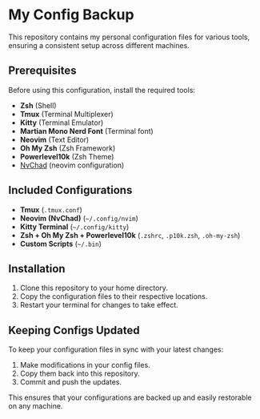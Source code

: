 # My Config Backup

This repository contains my personal configuration files for various tools, ensuring a consistent setup across different machines.

## Prerequisites

Before using this configuration, install the required tools:

- **Zsh** (Shell)
- **Tmux** (Terminal Multiplexer)
- **Kitty** (Terminal Emulator)
- **Martian Mono Nerd Font** (Terminal font)
- **Neovim** (Text Editor)
- **Oh My Zsh** (Zsh Framework)
- **Powerlevel10k** (Zsh Theme)
- [NvChad](https://nvchad.com/docs/quickstart/install) (neovim configuration)

## Included Configurations

- **Tmux** (`.tmux.conf`)
- **Neovim (NvChad)** (`~/.config/nvim`)
- **Kitty Terminal** (`~/.config/kitty`)
- **Zsh + Oh My Zsh + Powerlevel10k** (`.zshrc`, `.p10k.zsh`, `.oh-my-zsh`)
- **Custom Scripts** (`~/.bin`)

## Installation

1. Clone this repository to your home directory.
2. Copy the configuration files to their respective locations.
3. Restart your terminal for changes to take effect.

## Keeping Configs Updated

To keep your configuration files in sync with your latest changes:
1. Make modifications in your config files.
2. Copy them back into this repository.
3. Commit and push the updates.

This ensures that your configurations are backed up and easily restorable on any machine.

